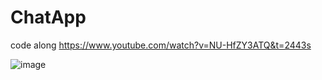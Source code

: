 # ChatApp

code along https://www.youtube.com/watch?v=NU-HfZY3ATQ&t=2443s

![image](https://user-images.githubusercontent.com/56774880/171555109-d77119cf-4163-4e84-b238-81a1e2572a4c.png)
